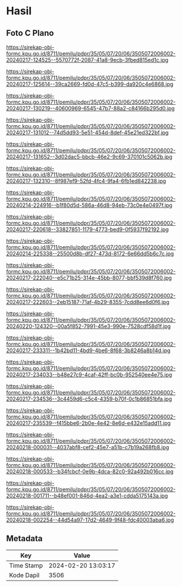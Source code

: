 # Hasil

## Foto C Plano

https://sirekap-obj-formc.kpu.go.id/8711/pemilu/pdpr/35/05/07/20/06/3505072006002-20240217-124525--5570772f-2087-41a8-9ecb-3fbed815ed1c.jpg

https://sirekap-obj-formc.kpu.go.id/8711/pemilu/pdpr/35/05/07/20/06/3505072006002-20240217-125614--39ca2669-fd0d-47c5-b399-da920c4e6868.jpg

https://sirekap-obj-formc.kpu.go.id/8711/pemilu/pdpr/35/05/07/20/06/3505072006002-20240217-130219--40600969-6545-47b7-88a2-c84166b295d0.jpg

https://sirekap-obj-formc.kpu.go.id/8711/pemilu/pdpr/35/05/07/20/06/3505072006002-20240217-131012--74d5dd93-5e51-454d-8def-45e21ed322bf.jpg

https://sirekap-obj-formc.kpu.go.id/8711/pemilu/pdpr/35/05/07/20/06/3505072006002-20240217-131652--3d02dac5-bbcb-46e2-9c69-370101c5062b.jpg

https://sirekap-obj-formc.kpu.go.id/8711/pemilu/pdpr/35/05/07/20/06/3505072006002-20240217-132310--8f987ef9-52fd-4fc4-9fa4-6fb1ed842238.jpg

https://sirekap-obj-formc.kpu.go.id/8711/pemilu/pdpr/35/05/07/20/06/3505072006002-20240214-224916--b1f80d5d-586a-46d8-94eb-73c0e4e0497f.jpg

https://sirekap-obj-formc.kpu.go.id/8711/pemilu/pdpr/35/05/07/20/06/3505072006002-20240217-220618--33827851-1179-4773-bed9-0f5937f92192.jpg

https://sirekap-obj-formc.kpu.go.id/8711/pemilu/pdpr/35/05/07/20/06/3505072006002-20240214-225338--25500d8b-df27-473d-8172-6e66dd5b6c7c.jpg

https://sirekap-obj-formc.kpu.go.id/8711/pemilu/pdpr/35/05/07/20/06/3505072006002-20240217-222040--e5c71b25-314e-45bb-8077-bbf539d8f760.jpg

https://sirekap-obj-formc.kpu.go.id/8711/pemilu/pdpr/35/05/07/20/06/3505072006002-20240217-222603--2eb15187-71af-4b29-8355-7cdd8ee6d0f6.jpg

https://sirekap-obj-formc.kpu.go.id/8711/pemilu/pdpr/35/05/07/20/06/3505072006002-20240220-124320--00a5f852-7991-45e3-990e-7528cdf58d1f.jpg

https://sirekap-obj-formc.kpu.go.id/8711/pemilu/pdpr/35/05/07/20/06/3505072006002-20240217-233311--1b42bd11-4bd9-4be6-8f68-3b8246a8b14d.jpg

https://sirekap-obj-formc.kpu.go.id/8711/pemilu/pdpr/35/05/07/20/06/3505072006002-20240217-234033--b48e27c9-4caf-42ff-bc0b-952540ee4e75.jpg

https://sirekap-obj-formc.kpu.go.id/8711/pemilu/pdpr/35/05/07/20/06/3505072006002-20240217-234536--3c4459d6-c5c4-4359-b70f-0c1b86851bfa.jpg

https://sirekap-obj-formc.kpu.go.id/8711/pemilu/pdpr/35/05/07/20/06/3505072006002-20240217-235539--f415bbe6-2b0e-4e42-8e6d-e432e15add11.jpg

https://sirekap-obj-formc.kpu.go.id/8711/pemilu/pdpr/35/05/07/20/06/3505072006002-20240218-000031--4037abf8-cef2-45e7-a51b-c7b19a268fb8.jpg

https://sirekap-obj-formc.kpu.go.id/8711/pemilu/pdpr/35/05/07/20/06/3505072006002-20240218-000533--b34fcbcf-0e9b-4dca-82c0-92a492b016cc.jpg

https://sirekap-obj-formc.kpu.go.id/8711/pemilu/pdpr/35/05/07/20/06/3505072006002-20240218-001711--b48ef001-846d-4ea2-a3e1-cdda5175143a.jpg

https://sirekap-obj-formc.kpu.go.id/8711/pemilu/pdpr/35/05/07/20/06/3505072006002-20240218-002254--44d54a97-17d2-4649-9f48-fdc40003aba6.jpg


## Metadata

| Key        | Value               |
| ---------- | ------------------- |
| Time Stamp | 2024-02-20 13:03:17 |
| Kode Dapil | 3506                |



